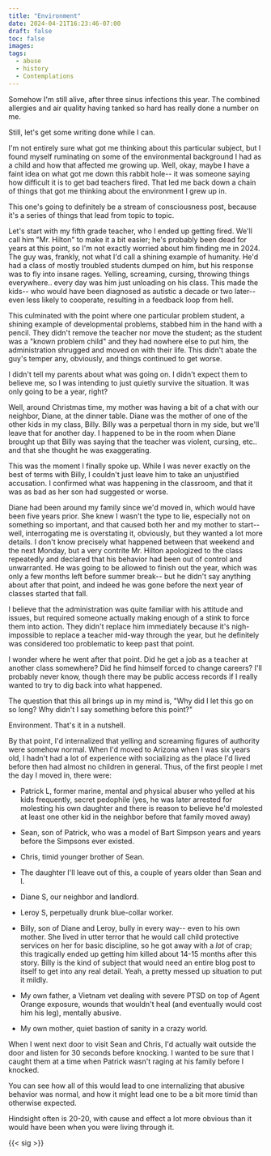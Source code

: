 ```yaml
---
title: "Environment"
date: 2024-04-21T16:23:46-07:00
draft: false
toc: false
images:
tags:
  - abuse
  - history
  - Contemplations
---
```


Somehow I'm still alive, after three sinus infections this year. The combined allergies and air quality having tanked so hard has really done a number on me.

Still, let's get some writing done while I can.

I'm not entirely sure what got me thinking about this particular subject, but I found myself ruminating on some of the environmental background I had as a child and how that affected me growing up. Well, okay, maybe I have a faint idea on what got me down this rabbit hole-- it was someone saying how difficult it is to get bad teachers fired. That led me back down a chain of things that got me thinking about the environment I grew up in.

This one's going to definitely be a stream of consciousness post, because it's a series of things that lead from topic to topic.

Let's start with my fifth grade teacher, who I ended up getting fired. We'll call him "Mr. Hilton" to make it a bit easier; he's probably been dead for years at this point, so I'm not exactly worried about him finding me in 2024. The guy was, frankly, not what I'd call a shining example of humanity. He'd had a class of mostly troubled students dumped on him, but his response was to fly into insane rages. Yelling, screaming, cursing, throwing things everywhere.. every day was him just unloading on his class. This made the kids-- who would have been diagnosed as autistic a decade or two later-- even less likely to cooperate, resulting in a feedback loop from hell.

This culminated with the point where one particular problem student, a shining example of developmental problems, stabbed him in the hand with a pencil. They didn't remove the teacher nor move the student; as the student was a "known problem child" and they had nowhere else to put him, the administration shrugged and moved on with their life. This didn't abate the guy's temper any, obviously, and things continued to get worse.

I didn't tell my parents about what was going on. I didn't expect them to believe me, so I was intending to just quietly survive the situation. It was only going to be a year, right?

Well, around Christmas time, my mother was having a bit of a chat with our neighbor, Diane, at the dinner table. Diane was the mother of one of the other kids in my class, Billy. Billy was a perpetual thorn in my side, but we'll leave that for another day. I happened to be in the room when Diane brought up that Billy was saying that the teacher was violent, cursing, etc.. and that she thought he was exaggerating.

This was the moment I finally spoke up. While I was never exactly on the best of terms with Billy, I couldn't just leave him to take an unjustified accusation. I confirmed what was happening in the classroom, and that it was as bad as her son had suggested or worse.

Diane had been around my family since we'd moved in, which would have been five years prior. She knew I wasn't the type to lie, especially not on something so important, and that caused both her and my mother to start-- well, interrogating me is overstating it, obviously, but they wanted a lot more details. I don't know precisely what happened between that weekend and the next Monday, but a very contrite Mr. Hilton apologized to the class repeatedly and declared that his behavior had been out of control and unwarranted. He was going to be allowed to finish out the year, which was only a few months left before summer break-- but he didn't say anything about after that point, and indeed he was gone before the next year of classes started that fall.

I believe that the administration was quite familiar with his attitude and issues, but required someone actually making enough of a stink to force them into action. They didn't replace him immediately because it's nigh-impossible to replace a teacher mid-way through the year, but he definitely was considered too problematic to keep past that point.

I wonder where he went after that point. Did he get a job as a teacher at another class somewhere? Did he find himself forced to change careers? I'll probably never know, though there may be public access records if I really wanted to try to dig back into what happened.

The question that this all brings up in my mind is, "Why did I let this go on so long? Why didn't I say something before this point?"

Environment. That's it in a nutshell.

By that point, I'd internalized that yelling and screaming figures of authority were somehow normal. When I'd moved to Arizona when I was six years old, I hadn't had a lot of experience with socializing as the place I'd lived before then had almost no children in general. Thus, of the first people I met the day I moved in, there were:

* Patrick L, former marine, mental and physical abuser who yelled at his kids frequently, secret pedophile (yes, he was later arrested for molesting his own daughter and there is reason to believe he'd molested at least one other kid in the neighbor before that family moved away)
* Sean, son of Patrick, who was a model of Bart Simpson years and years before the Simpsons ever existed.
* Chris, timid younger brother of Sean.
* The daughter I'll leave out of this, a couple of years older than Sean and I.

* Diane S, our neighbor and landlord.
* Leroy S, perpetually drunk blue-collar worker.
* Billy, son of Diane and Leroy, bully in every way-- even to his own mother. She lived in utter terror that he would call child protective services on her for basic discipline, so he got away with a *lot* of crap; this tragically ended up getting him killed about 14-15 months after this story. Billy is the kind of subject that would need an entire blog post to itself to get into any real detail. Yeah, a pretty messed up situation to put it mildly.

* My own father, a Vietnam vet dealing with severe PTSD on top of Agent Orange exposure, wounds that wouldn't heal (and eventually would cost him his leg), mentally abusive.
* My own mother, quiet bastion of sanity in a crazy world.

When I went next door to visit Sean and Chris, I'd actually wait outside the door and listen for 30 seconds before knocking. I wanted to be sure that I caught them at a time when Patrick wasn't raging at his family before I knocked.

You can see how all of this would lead to one internalizing that abusive behavior was normal, and how it might lead one to be a bit more timid than otherwise expected.

Hindsight often is 20-20, with cause and effect a lot more obvious than it would have been when you were living through it.

{{< sig >}}